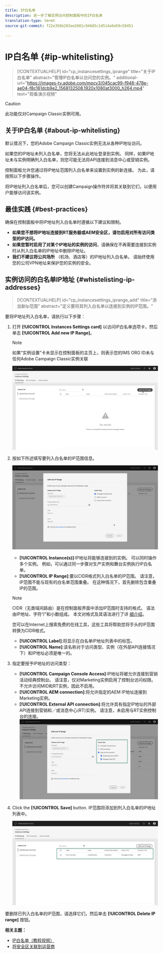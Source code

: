 ```yaml
---
title: IP白名单
description: 进一步了解实例访问控制面板中的IP白名单
translation-type: tm+mt
source-git-commit: f22e356b283ee2601c948d5c1d514a9a59c58451

---
```



# IP白名单 {#ip-whitelisting}

>[!CONTEXTUALHELP]
>id=&quot;cp_instancesettings_iprange&quot;
>title=&quot;关于IP白名单&quot;
>abstract=&quot;管理IP白名单以访问您的实例。&quot;
>additional-url=&quot;https://images-tv.adobe.com/mpcv3/045cac99-f948-478e-ae04-f8c161dcb9e2_1568132508.1920x1080at3000_h264.mp4&quot; text=&quot;观看演示视频&quot;

>[!CAUTION]
>
>此功能仅对Campaign Classic实例可用。

## 关于IP白名单 {#about-ip-whitelisting}

默认情况下，您的Adobe Campaign Classic实例无法从各种IP地址访问。

如果您的IP地址未列入白名单，您将无法从此地址登录到实例。 同样，如果IP地址未与实例明确列入白名单，则您可能无法将API连接到消息中心或营销实例。

控制面板允许您通过将IP地址范围列入白名单来设置到实例的新连接。 为此，请按照以下步骤操作。

将IP地址列入白名单后，您可以创建Campaign操作符并将其关联到它们，以便用户能够访问该实例。

## 最佳实践 {#best-practices}

确保在控制面板中将IP地址列入白名单时遵循以下建议和限制。

* **如果您不想将IP地址连接到RT服务器或AEM安全区，请勿启用对所有访问类型的IP访问。**
* **如果您暂时启用了对某个IP地址的实例的访问**，请确保在不再需要连接到实例时从列入白名单的IP地址中删除IP地址。
* **我们不建议将公共场所** （机场、酒店等）的IP地址列入白名单。 请始终使用您的公司VPN地址来保护您的实例的安全。

## 实例访问的白名单IP地址 {#whistelisting-ip-addresses}

>[!CONTEXTUALHELP]
>id=&quot;cp_instancesettings_iprange_add&quot;
>title=&quot;添加新Ip范围&quot;
>abstract=&quot;定义要将其列入白名单以连接到实例的IP范围。&quot;

要将IP地址列入白名单，请执行以下步骤：

1. 打开 **[!UICONTROL Instances Settings card]** 以访问IP白名单选项卡，然后单击 **[!UICONTROL Add new IP Range]**。

   >[!NOTE]
   >
   >如果“实例设置”卡未显示在控制面板的主页上，则表示您的IMS ORG ID未与任何Adobe Campaign Classic实例关联

   ![](assets/ip_whitelist_list1.png)

1. 按如下所述填写要列入白名单的IP范围信息。

   ![](assets/ip_whitelist_add1.png)

   * **[!UICONTROL Instance(s)]**:IP地址将能够连接到的实例。 可以同时操作多个实例。 例如，可以通过同一步骤对生产实例和舞台实例执行IP白名单。
   * **[!UICONTROL IP Range]**:要以CIDR格式列入白名单的IP范围。 请注意，IP范围不能与现有的白名单范围重叠。 在这种情况下，首先删除包含重叠IP的范围。
   >[!NOTE]
   >
   >CIDR（无类域间路由）是在控制面板界面中添加IP范围时支持的格式。 语法由IP地址、字符“/”和小数组成。 本文对格式及其语法进行了详 [细介绍](https://whatismyipaddress.com/cidr)。
   >
   >您可以在Internet上搜索免费的在线工具，这些工具将帮助您将手头的IP范围转换为CIDR格式。

   * **[!UICONTROL Label]**:将显示在白名单IP地址列表中的标签。
   * **[!UICONTROL Name]**:该名称对于访问类型、实例（在外部API连接情况下）和IP地址必须是唯一的。


1. 指定要授予IP地址的访问类型：

   * **[!UICONTROL Campaign Console Access]**:IP地址将被允许连接到营销活动经典控制台。 请注意，仅对Marketing实例启用了控制台访问权限。 不允许访问MID和RT实例，因此不启用。
   * **[!UICONTROL AEM connection]**:将允许指定的AEM IP地址连接到Marketing实例。
   * **[!UICONTROL External API connection]**:将允许具有指定IP地址的外部API连接到营销和／或消息中心(RT)实例。 请注意，未启用与RT实例控制台的连接。
   ![](assets/ip_whitelist_acesstype.png)

1. Click the **[!UICONTROL Save]** button. IP范围将添加到列入白名单的IP地址列表中。

   ![](assets/ip_whitelist_added.png)

要删除已列入白名单的IP范围，请选择它们，然后单击 **[!UICONTROL Delete IP range]** 按钮。

**相关主题：**
* [IP白名单（教程视频）](https://docs.adobe.com/content/help/en/campaign-learn/campaign-classic-tutorials/administrating/control-panel-acc/ip-whitelisting.html)
* [将安全区关联到运营商](https://docs.campaign.adobe.com/doc/AC/en/INS_Additional_configurations_Configuring_Campaign_server.html#Linking_a_security_zone_to_an_operator)
